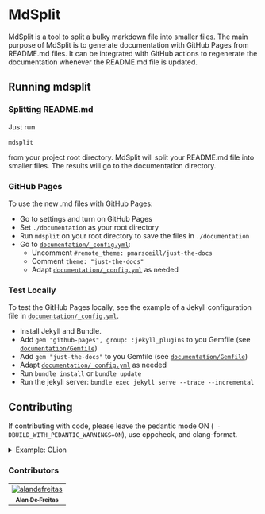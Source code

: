 # MdSplit

MdSplit is a tool to split a bulky markdown file into smaller files. The main purpose of MdSplit is to generate documentation with GitHub Pages from README.md files. It can be integrated with GitHub actions to regenerate the documentation whenever the README.md file is updated. 

<!-- https://gist.github.com/jbroadway/2836900 -->
<!-- START doctoc generated TOC please keep comment here to allow auto update -->
<!-- DON'T EDIT THIS SECTION, INSTEAD RE-RUN doctoc TO UPDATE -->
<!-- END doctoc generated TOC please keep comment here to allow auto update -->

## Running mdsplit

### Splitting README.md

Just run 

```
mdsplit
```

from your project root directory. MdSplit will split your README.md file into smaller files. The results will go to the documentation directory.

### GitHub Pages

To use the new .md files with GitHub Pages:

* Go to settings and turn on GitHub Pages
* Set `./documentation` as your root directory
* Run `mdsplit` on your root directory to save the files in `./documentation`
* Go to [`documentation/_config.yml`](documentation/_config.yml):
    * Uncomment `#remote_theme: pmarsceill/just-the-docs`
    * Comment `theme: "just-the-docs"`
    * Adapt [`documentation/_config.yml`](documentation/_config.yml) as needed

### Test Locally

To test the GitHub Pages locally, see the example of a Jekyll configuration file in [`documentation/_config.yml`](documentation/_config.yml).
 
 * Install Jekyll and Bundle.
 * Add `gem "github-pages", group: :jekyll_plugins` to you Gemfile (see [`documentation/Gemfile`](documentation/Gemfile))
 * Add `gem "just-the-docs"` to you Gemfile (see [`documentation/Gemfile`](documentation/Gemfile))
 * Adapt [`documentation/_config.yml`](documentation/_config.yml) as needed
 * Run `bundle install` or `bundle update`
 * Run the jekyll server: `bundle exec jekyll serve --trace --incremental`

## Contributing

If contributing with code, please leave the pedantic mode ON (` -DBUILD_WITH_PEDANTIC_WARNINGS=ON`), use cppcheck, and clang-format.

<details markdown="1">
    <summary>Example: CLion</summary>
    
![CLion Settings with Pedantic Mode](./documentation/images/pedantic_clion.png)
    
</details>

### Contributors

<!-- readme: collaborators,contributors -start --> 
<table>
<tr>
    <td align="center">
        <a href="https://github.com/alandefreitas">
            <img src="https://avatars0.githubusercontent.com/u/5369819?v=4" width="100;" alt="alandefreitas"/>
            <br />
            <sub><b>Alan De Freitas</b></sub>
        </a>
    </td></tr>
</table>
<!-- readme: collaborators,contributors -end -->
